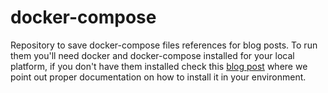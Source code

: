 # docker-compose

Repository to save docker-compose files references for blog posts. To run them you'll need docker and docker-compose installed for your local platform, if you don't have them installed check this [blog post](https://dev.to/thegroo/basic-setup-for-some-tutorials-51m) where we point out proper documentation on how to install it in your environment.



